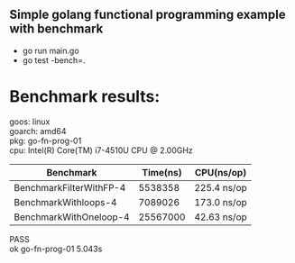 ## Simple golang functional programming example with benchmark 

- go run main.go
- go test -bench=.

# Benchmark results:
goos: linux  
goarch: amd64  
pkg: go-fn-prog-01  
cpu: Intel(R) Core(TM) i7-4510U CPU @ 2.00GHz  

Benchmark                              | Time(ns)       | CPU(ns/op)
---------------------------------------|----------------|---------------
BenchmarkFilterWithFP-4   	           | 5538358	        | 225.4 ns/op  
BenchmarkWithloops-4      	           | 7089026	        | 173.0 ns/op  
BenchmarkWithOneloop-4    	           | 25567000	    | 42.63 ns/op  
PASS  
ok  	go-fn-prog-01	5.043s  
